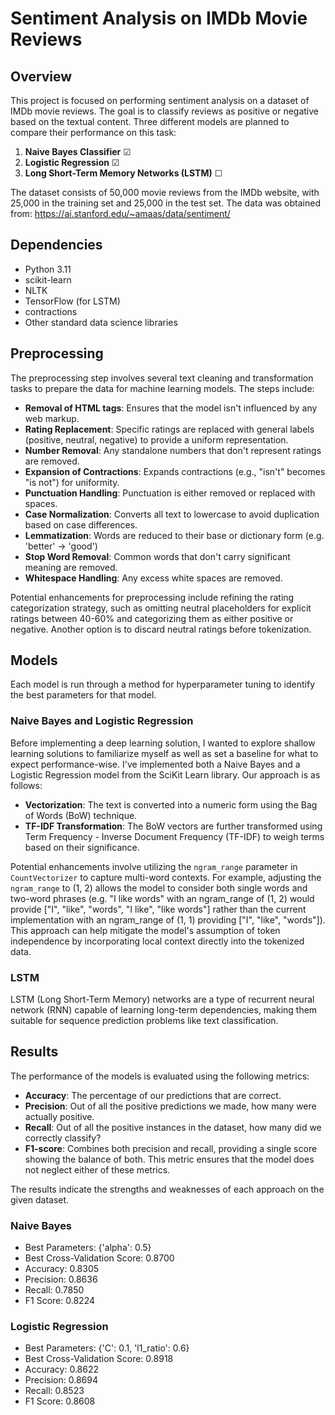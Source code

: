 # Sentiment Analysis on IMDb Movie Reviews

## Overview

This project is focused on performing sentiment analysis on a dataset of IMDb movie reviews. The goal is to classify reviews as positive or negative based on the textual content. Three different models are planned to compare their performance on this task:

1. **Naive Bayes Classifier** ☑
2. **Logistic Regression** ☑
3. **Long Short-Term Memory Networks (LSTM)** ☐

The dataset consists of 50,000 movie reviews from the IMDb website, with 25,000 in the training set and 25,000 in the test set. The data was obtained from: https://ai.stanford.edu/~amaas/data/sentiment/

## Dependencies

- Python 3.11
- scikit-learn
- NLTK
- TensorFlow (for LSTM)
- contractions
- Other standard data science libraries

## Preprocessing

The preprocessing step involves several text cleaning and transformation tasks to prepare the data for machine learning models. The steps include:

- **Removal of HTML tags**: Ensures that the model isn't influenced by any web markup.
- **Rating Replacement**: Specific ratings are replaced with general labels (positive, neutral, negative) to provide a uniform representation.
- **Number Removal**: Any standalone numbers that don't represent ratings are removed.
- **Expansion of Contractions**: Expands contractions (e.g., "isn't" becomes "is not") for uniformity.
- **Punctuation Handling**: Punctuation is either removed or replaced with spaces.
- **Case Normalization**: Converts all text to lowercase to avoid duplication based on case differences.
- **Lemmatization**: Words are reduced to their base or dictionary form (e.g. 'better' -> 'good')
- **Stop Word Removal**: Common words that don't carry significant meaning are removed.
- **Whitespace Handling**: Any excess white spaces are removed.

Potential enhancements for preprocessing include refining the rating categorization strategy, such as omitting neutral placeholders for explicit ratings between 40-60% and categorizing them as either positive or negative. Another option is to discard neutral ratings before tokenization.

## Models

Each model is run through a method for hyperparameter tuning to identify the best parameters for that model.

### Naive Bayes and Logistic Regression

Before implementing a deep learning solution, I wanted to explore shallow learning solutions to familiarize myself as well as set a baseline for what to expect performance-wise. I've implemented both a Naive Bayes and a Logistic Regression model from the SciKit Learn library. Our approach is as follows:

- **Vectorization**: The text is converted into a numeric form using the Bag of Words (BoW) technique.
- **TF-IDF Transformation**: The BoW vectors are further transformed using Term Frequency - Inverse Document Frequency (TF-IDF) to weigh terms based on their significance.

Potential enhancements involve utilizing the `ngram_range` parameter in `CountVectorizer` to capture multi-word contexts. For example, adjusting the `ngram_range` to (1, 2) allows the model to consider both single words and two-word phrases (e.g. "I like words" with an ngram_range of (1, 2) would provide ["I", "like", "words", "I like", "like words"] rather than the current implementation with an ngram_range of (1, 1) providing ["I", "like", "words"]). This approach can help mitigate the model's assumption of token independence by incorporating local context directly into the tokenized data.


### LSTM

LSTM (Long Short-Term Memory) networks are a type of recurrent neural network (RNN) capable of learning long-term dependencies, making them suitable for sequence prediction problems like text classification.

## Results

The performance of the models is evaluated using the following metrics: 

- **Accuracy**: The percentage of our predictions that are correct.
- **Precision**: Out of all the positive predictions we made, how many were actually positive.
- **Recall**: Out of all the positive instances in the dataset, how many did we correctly classify?
- **F1-score**: Combines both precision and recall, providing a single score showing the balance of both. This metric ensures that the model does not neglect either of these metrics.

The results indicate the strengths and weaknesses of each approach on the given dataset.

### Naive Bayes

- Best Parameters: {'alpha': 0.5}
- Best Cross-Validation Score: 0.8700
- Accuracy: 0.8305
- Precision: 0.8636
- Recall: 0.7850
- F1 Score: 0.8224

### Logistic Regression

- Best Parameters: {'C': 0.1, 'l1_ratio': 0.6}
- Best Cross-Validation Score: 0.8918
- Accuracy: 0.8622
- Precision: 0.8694
- Recall: 0.8523
- F1 Score: 0.8608
